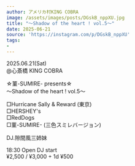 ```yaml
---
author: アメリカ村KING COBRA
image: /assets/images/posts/DGskB_nppXU.jpg
title: "～Shadow of the heart ! vol.5～"
date: 2025-06-21
source: 'https://instagram.com/p/DGskB_nppXU'
tags:
- 
---
```

2025.06.21(Sat)<br>
@心斎橋 KING COBRA

☆菫-SUMIRE- presents☆<br>
～Shadow of the heart ! vol.5～

□Hurricane Sally & Reward (東京)<br>
□HERSHEY's<br>
□RedDogs<br>
□菫-SUMIRE- (三色スミレバージョン)

DJ.隙間風三姉妹

18:30 Open DJ start<br>
¥2,500 / ¥3,000 + 1d ¥500